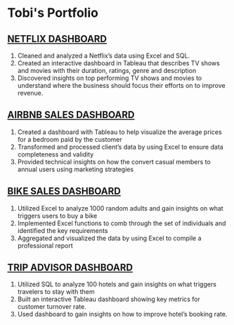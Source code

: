 # Tobi's Portfolio 

## [NETFLIX DASHBOARD](https://public.tableau.com/app/profile/oluwatobi.akioye/viz/NetflixDashboard_16817672888930/Dashboard1)
1.	Cleaned and analyzed a Netflix’s data using Excel and SQL.
2. 	Created an interactive dashboard in Tableau that describes TV shows and movies with their duration, ratings, genre and description
3. 	Discovered insights on top performing TV shows and movies to understand where the business should focus their efforts on to improve revenue.

## [AIRBNB SALES DASHBOARD](https://public.tableau.com/app/profile/oluwatobi.akioye/viz/AirBnBFullProject_16811634421610/Dashboard1) 	
1.	Created a dashboard with Tableau to help visualize the average prices for a bedroom paid by the customer 
2.	Transformed and processed client’s data by using Excel to ensure data completeness and validity
3.	Provided technical insights on how the convert casual members to annual users using marketing strategies

## [BIKE SALES DASHBOARD](https://github.com/TobiAkioye/BIKE-SALES-DASHBOARD-)
1. Utilized Excel to analyze 1000 random adults and gain insights on what triggers users to buy a bike
2. Implemented Excel functions to comb through the set of individuals and identified the key requirements 
3. Aggregated and visualized the data by using Excel to compile a professional report

## [TRIP ADVISOR DASHBOARD]()
1. Utilized SQL to analyze 100 hotels and gain insights on what triggers travelers to stay with them
2. Built an interactive Tableau dashboard showing key metrics for customer turnover rate.
3. Used dashboard to gain insights on how to improve hotel’s booking rate. 
